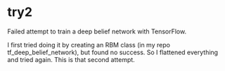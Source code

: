 # try2
Failed attempt to train a deep belief network with TensorFlow.

I first tried doing it by creating an RBM class (in my repo tf_deep_belief_network), but found no success. So I flattened everything and tried again. This is that second attempt.
